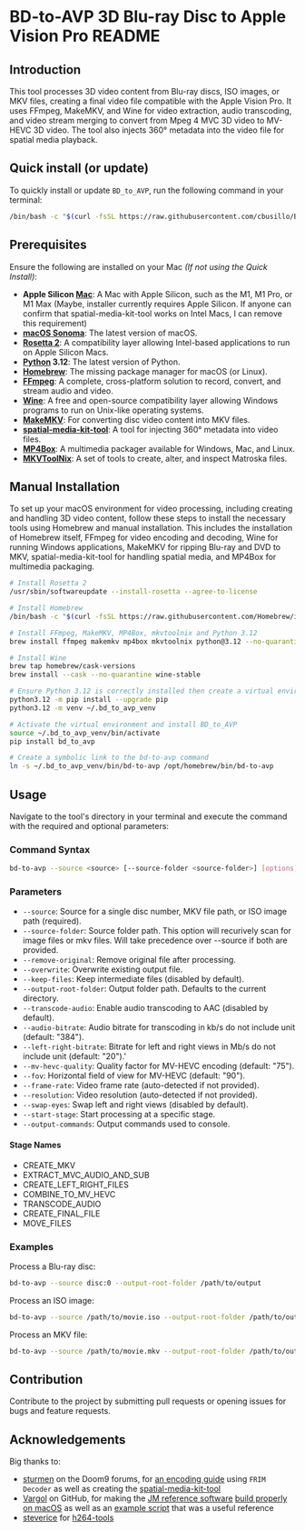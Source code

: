 # BD-to-AVP 3D Blu-ray Disc to Apple Vision Pro README

## Introduction

This tool processes 3D video content from Blu-ray discs, ISO images, or MKV files, creating a final video file compatible with
the Apple Vision Pro. It uses FFmpeg, MakeMKV, and Wine for video extraction, audio transcoding, and video stream merging to convert
from Mpeg 4 MVC 3D video to MV-HEVC 3D video. The tool also injects 360° metadata into the video file for spatial media playback.

## Quick install (or update)

To quickly install or update `BD_to_AVP`, run the following command in your terminal:

```bash
/bin/bash -c "$(curl -fsSL https://raw.githubusercontent.com/cbusillo/BD_to_AVP/release/installer.sh)"
```

## Prerequisites

Ensure the following are installed on your Mac *(If not using the Quick Install)*:

- **Apple Silicon [Mac]**: A Mac with Apple Silicon, such as the M1, M1 Pro, or M1 Max (Maybe, installer currently requires Apple
  Silicon. If anyone can confirm that spatial-media-kit-tool works on Intel Macs, I can remove this requirement)
- **[macOS Sonoma]**: The latest version of macOS.
- **[Rosetta 2]**: A compatibility layer allowing Intel-based applications to run on Apple Silicon Macs.
- **[Python] 3.12**: The latest version of Python.
- **[Homebrew]**: The missing package manager for macOS (or Linux).
- **[FFmpeg]**: A complete, cross-platform solution to record, convert, and stream audio and video.
- **[Wine]**: A free and open-source compatibility layer allowing Windows programs to run on Unix-like operating systems.
- **[MakeMKV]**: For converting disc video content into MKV files.
- **[spatial-media-kit-tool]**: A tool for injecting 360° metadata into video files.
- **[MP4Box]**: A multimedia packager available for Windows, Mac, and Linux.
- **[MKVToolNix]**: A set of tools to create, alter, and inspect Matroska files.

## Manual Installation

To set up your macOS environment for video processing, including creating and handling 3D video content, follow these steps to
install the necessary tools using Homebrew and manual installation. This includes the installation of Homebrew itself, FFmpeg for
video encoding and decoding, Wine for running Windows applications, MakeMKV for ripping Blu-ray and DVD to MKV,
spatial-media-kit-tool for handling spatial media, and MP4Box for multimedia packaging.

```bash
# Install Rosetta 2
/usr/sbin/softwareupdate --install-rosetta --agree-to-license

# Install Homebrew
/bin/bash -c "$(curl -fsSL https://raw.githubusercontent.com/Homebrew/install/HEAD/install.sh)"

# Install FFmpeg, MakeMKV, MP4Box, mkvtoolnix and Python 3.12
brew install ffmpeg makemkv mp4box mkvtoolnix python@3.12 --no-quarantine 

# Install Wine
brew tap homebrew/cask-versions
brew install --cask --no-quarantine wine-stable

# Ensure Python 3.12 is correctly installed then create a virtual environment
python3.12 -m pip install --upgrade pip
python3.12 -m venv ~/.bd_to_avp_venv

# Activate the virtual environment and install BD_to_AVP
source ~/.bd_to_avp_venv/bin/activate
pip install bd_to_avp

# Create a symbolic link to the bd-to-avp command
ln -s ~/.bd_to_avp_venv/bin/bd-to-avp /opt/homebrew/bin/bd-to-avp
```

## Usage

Navigate to the tool's directory in your terminal and execute the command with the required and optional parameters:

### Command Syntax

```bash
bd-to-avp --source <source> [--source-folder <source-folder>] [options]
```

### Parameters

- `--source`: Source for a single disc number, MKV file path, or ISO image path (required).
- `--source-folder`: Source folder path. This option will recurively scan for image files or mkv files. Will take precedence over
  --source if both are provided.
- `--remove-original`: Remove original file after processing.
- `--overwrite`: Overwrite existing output file.
- `--keep-files`: Keep intermediate files (disabled by default).
- `--output-root-folder`: Output folder path. Defaults to the current directory.
- `--transcode-audio`: Enable audio transcoding to AAC (disabled by default).
- `--audio-bitrate`: Audio bitrate for transcoding in kb/s do not include unit (default: "384").
- `--left-right-bitrate`: Bitrate for left and right views in Mb/s do not include unit (default: "20").'
- `--mv-hevc-quality`: Quality factor for MV-HEVC encoding (default: "75").
- `--fov`: Horizontal field of view for MV-HEVC (default: "90").
- `--frame-rate`: Video frame rate (auto-detected if not provided).
- `--resolution`: Video resolution (auto-detected if not provided).
- `--swap-eyes`: Swap left and right views (disabled by default).
- `--start-stage`: Start processing at a specific stage.
- `--output-commands`: Output commands used to console.

#### Stage Names

- CREATE_MKV
- EXTRACT_MVC_AUDIO_AND_SUB
- CREATE_LEFT_RIGHT_FILES
- COMBINE_TO_MV_HEVC
- TRANSCODE_AUDIO
- CREATE_FINAL_FILE
- MOVE_FILES

### Examples

Process a Blu-ray disc:

```bash
bd-to-avp --source disc:0 --output-root-folder /path/to/output
```

Process an ISO image:

```bash
bd-to-avp --source /path/to/movie.iso --output-root-folder /path/to/output
```

Process an MKV file:

```bash
bd-to-avp --source /path/to/movie.mkv --output-root-folder /path/to/output --transcode-audio
```

## Contribution

Contribute to the project by submitting pull requests or opening issues for bugs and feature requests.

## Acknowledgements

Big thanks to:

- [sturmen][sturmen] on the Doom9 forums, for [an encoding guide][sturmen-guide] using `FRIM Decoder` as well as creating
  the [spatial-media-kit-tool]
- [Vargol][vargol] on GitHub, for making the [JM reference software][jm-reference] [build properly on macOS][vargol-tools] as well as
  an [example script][vargol-guide] that was a useful reference
- [steverice][steverice] for [h264-tools][ldecod]

[MakeMKV]: https://www.makemkv.com/

[FFmpeg]: https://ffmpeg.org/

[jm-reference]: https://iphome.hhi.de/suehring/

[ldecod]: https://github.com/steverice/h264-tools

[spatial-media-kit-tool]: https://github.com/sturmen/SpatialMediaKit

[MP4Box]: https://github.com/gpac/gpac/wiki/MP4Box

[sturmen]: https://forum.doom9.org/member.php?u=224594

[sturmen-guide]: https://forum.doom9.org/showthread.php?p=1996846#post1996846

[vargol]: https://github.com/Vargol

[vargol-tools]: https://github.com/Vargol/h264-tools

[vargol-guide]: https://github.com/Vargol/h264-tools/wiki/Conversion-script-for-MVC-3D-blu-ray-extracted-by--MakeMKV

[steverice]: https://github.com/steverice

[h264-tools]: https://github.com/steverice/h264-tools

[Wine]: https://www.winehq.org/

[Homebrew]: https://brew.sh/

[Python]: https://www.python.org/

[Mac]: https://www.apple.com/mac/

[macOS Sonoma]:https://apps.apple.com/us/app/macos-sonoma/id6450717509?mt=12

[Rosetta 2]: https://support.apple.com/en-us/HT211861

[MKVToolNix]: https://mkvtoolnix.download/
